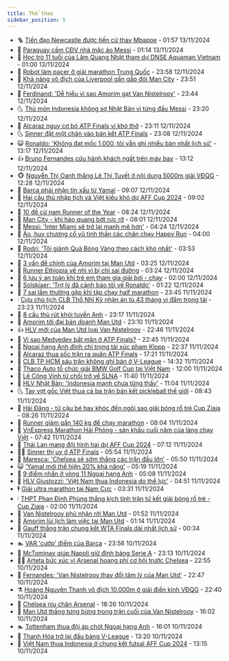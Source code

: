 ```yaml
---
title: Thể thao
sidebar_position: 5
---
```


<!-- vnexpress-the-thao:START -->
- 🪜 [Tiền đạo Newcastle được tiến cử thay Mbappe](https://vnexpress.net/tien-dao-newcastle-duoc-tien-cu-thay-mbappe-4815255.html) - 01:57 13/11/2024
- 🦩 [Paraguay cấm CĐV nhà mặc áo Messi](https://vnexpress.net/paraguay-cam-cdv-nha-mac-ao-messi-4815372.html) - 01:14 13/11/2024
- 🧰 [Học trò 11 tuổi của Lâm Quang Nhật tham dự DNSE Aquaman Vietnam](https://vnexpress.net/hoc-tro-11-tuoi-cua-lam-quang-nhat-tham-du-dnse-aquaman-vietnam-4812012.html) - 01:00 13/11/2024
- 🤗 [Robot làm pacer ở giải marathon Trung Quốc](https://vnexpress.net/robot-lam-pacer-o-giai-marathon-trung-quoc-4815368.html) - 23:58 12/11/2024
- 🥳 [Khả năng vô địch của Liverpool gần gấp đôi Man City](https://vnexpress.net/kha-nang-vo-dich-cua-liverpool-gan-gap-doi-man-city-4815361.html) - 23:51 12/11/2024
- 🦣 [Ferdinand: &#39;Dễ hiểu vì sao Amorim gạt Van Nistelrooy&#39;](https://vnexpress.net/ferdinand-de-hieu-vi-sao-amorim-gat-van-nistelrooy-4815359.html) - 23:44 12/11/2024
- 🌜 [Thủ môn Indonesia không sợ Nhật Bản vì từng đấu Messi](https://vnexpress.net/thu-mon-indonesia-khong-so-nhat-ban-vi-tung-dau-messi-4815348.html) - 23:20 12/11/2024
- 🫶 [Alcaraz nguy cơ bỏ ATP Finals vì khó thở](https://vnexpress.net/alcaraz-nguy-co-bo-atp-finals-vi-kho-tho-4815355.html) - 23:11 12/11/2024
- 🌜 [Sinner đặt một chân vào bán kết ATP Finals](https://vnexpress.net/sinner-dat-mot-chan-vao-ban-ket-atp-finals-4815360.html) - 23:08 12/11/2024
- 😺 [Ronaldo: &#39;Không đạt mốc 1.000, tôi vẫn ghi nhiều bàn nhất lịch sử&#39;](https://vnexpress.net/ronaldo-khong-dat-moc-1-000-toi-van-ghi-nhieu-ban-nhat-lich-su-4815313.html) - 13:17 12/11/2024
- 👍 [Bruno Fernandes cứu hành khách ngất trên máy bay](https://vnexpress.net/bruno-fernandes-cuu-hanh-khach-ngat-tren-may-bay-4815312.html) - 13:12 12/11/2024
- 🐵 [Nguyễn Thị Oanh thắng Lê Thị Tuyết ở nội dung 5000m giải VĐQG](https://vnexpress.net/nguyen-thi-oanh-thang-le-thi-tuyet-o-noi-dung-5000m-giai-vdqg-4815275.html) - 12:28 12/11/2024
- 💫 [Barca phải nhận tin xấu từ Yamal](https://vnexpress.net/barca-phai-nhan-tin-xau-tu-yamal-4815204.html) - 09:07 12/11/2024
- 🦆 [Hai cầu thủ nhập tịch và Việt kiều khó dự AFF Cup 2024](https://vnexpress.net/hai-cau-thu-nhap-tich-va-viet-kieu-kho-du-aff-cup-2024-4815222.html) - 09:02 12/11/2024
- 🙉 [10 đề cử nam Runner of the Year](https://vnexpress.net/10-de-cu-nam-runner-of-the-year-4814910.html) - 08:24 12/11/2024
- 📝 [Man City - khi hào quang bớt rực rỡ](https://vnexpress.net/man-city-khi-hao-quang-bot-ruc-ro-4815050.html) - 08:01 12/11/2024
- 💯 [Messi: &#39;Inter Miami sẽ trở lại mạnh mẽ hơn&#39;](https://vnexpress.net/messi-inter-miami-se-tro-lai-manh-me-hon-4815076.html) - 04:24 12/11/2024
- 🌈 [Áo, huy chương cổ vũ tinh thần các chân chạy Happy Run](https://vnexpress.net/ao-huy-chuong-co-vu-tinh-than-cac-chan-chay-happy-run-4814704.html) - 04:00 12/11/2024
- 🦩 [Rodri: &#39;Tôi giành Quả Bóng Vàng theo cách khó nhất&#39;](https://vnexpress.net/rodri-toi-gianh-qua-bong-vang-theo-cach-kho-nhat-4814984.html) - 03:53 12/11/2024
- 🐲 [3 vấn đề chính của Amorim tại Man Utd](https://vnexpress.net/3-van-de-chinh-cua-amorim-tai-man-utd-4815013.html) - 03:25 12/11/2024
- 🌁 [Runner Ethiopia về nhì vì bị chỉ sai đường](https://vnexpress.net/runner-ethiopia-ve-nhi-vi-bi-chi-sai-duong-4815021.html) - 03:24 12/11/2024
- 💯 [6 lưu ý an toàn khi trẻ em tham gia giải bơi - chạy](https://vnexpress.net/6-luu-y-an-toan-khi-tre-em-tham-gia-giai-boi-chay-4813332.html) - 02:00 12/11/2024
- 🌝 [Solskjaer: &#39;Trợ lý đã cảnh báo tôi về Ronaldo&#39;](https://vnexpress.net/solskjaer-tro-ly-da-canh-bao-toi-ve-ronaldo-4814915.html) - 01:22 12/11/2024
- 🤖 [7 sai lầm thường gặp khi tập chạy half marathon](https://vnexpress.net/7-sai-lam-thuong-gap-khi-tap-chay-half-marathon-4813624.html) - 23:45 11/11/2024
- 🕯 [Cựu chủ tịch CLB Thổ Nhĩ Kỳ nhận án tù 43 tháng vì đấm trọng tài](https://vnexpress.net/cuu-chu-tich-clb-tho-nhi-ky-nhan-an-tu-43-thang-vi-dam-trong-tai-4814920.html) - 23:23 11/11/2024
- 🧰 [8 cầu thủ rút khỏi tuyển Anh](https://vnexpress.net/8-cau-thu-rut-khoi-tuyen-anh-4814919.html) - 23:17 11/11/2024
- 🥳 [Amorim tới đại bản doanh Man Utd](https://vnexpress.net/amorim-toi-dai-ban-doanh-man-utd-4814917.html) - 23:10 11/11/2024
- 👍 [HLV mới của Man Utd loại Van Nistelrooy](https://vnexpress.net/hlv-moi-cua-man-utd-loai-van-nistelrooy-4814906.html) - 22:46 11/11/2024
- 💪 [Vì sao Medvedev bất mãn ở ATP Finals?](https://vnexpress.net/vi-sao-medvedev-bat-man-o-atp-finals-4814908.html) - 22:45 11/11/2024
- 👹 [Ngoại hạng Anh đình chỉ trọng tài xúc phạm Klopp](https://vnexpress.net/ngoai-hang-anh-dinh-chi-trong-tai-xuc-pham-klopp-4814889.html) - 22:37 11/11/2024
- 🧰 [Alcaraz thua sốc trận ra quân ATP Finals](https://vnexpress.net/alcaraz-thua-soc-tran-ra-quan-atp-finals-4814903.html) - 17:21 11/11/2024
- 🚀 [CLB TP HCM sáu trận không ghi bàn ở V-League](https://vnexpress.net/clb-tp-hcm-sau-tran-khong-ghi-ban-o-v-league-4814873.html) - 14:32 11/11/2024
- 🎃 [Thaco Auto tổ chức giải BMW Golf Cup tại Việt Nam](https://vnexpress.net/thaco-auto-to-chuc-giai-bmw-golf-cup-tai-viet-nam-4814736.html) - 12:00 11/11/2024
- 🧰 [Lê Công Vinh từ chối trở về SLNA](https://vnexpress.net/le-cong-vinh-tu-choi-tro-ve-slna-4814853.html) - 11:40 11/11/2024
- 👀 [HLV Nhật Bản: &#39;Indonesia mạnh chưa từng thấy&#39;](https://vnexpress.net/hlv-nhat-ban-indonesia-manh-chua-tung-thay-4814809.html) - 11:04 11/11/2024
- 🌜 [Tay vợt gốc Việt thua cả ba trận bán kết pickleball thế giới](https://vnexpress.net/tay-vot-goc-viet-thua-ca-ba-tran-ban-ket-pickleball-the-gioi-4814768.html) - 08:43 11/11/2024
- 🫶 [Hải Đăng - từ cậu bé hay khóc đến ngôi sao giải bóng rổ trẻ Cup Ziaja](https://vnexpress.net/hai-dang-tu-cau-be-hay-khoc-den-ngoi-sao-giai-bong-ro-tre-cup-ziaja-4814672.html) - 08:26 11/11/2024
- 🦄 [Runner giảm gần 140 kg để chạy marathon](https://vnexpress.net/runner-giam-gan-140-kg-de-chay-marathon-4814727.html) - 08:04 11/11/2024
- 🥳 [VnExpress Marathon Hải Phòng - sân khấu cuối năm của làng chạy Việt](https://vnexpress.net/vnexpress-marathon-hai-phong-san-khau-cuoi-nam-cua-lang-chay-viet-4814633.html) - 07:42 11/11/2024
- 🐲 [Thái Lan mang đội hình hai dự AFF Cup 2024](https://vnexpress.net/thai-lan-mang-doi-hinh-hai-du-aff-cup-2024-4814679.html) - 07:12 11/11/2024
- 🧑‍🏫 [Sinner thị uy ở ATP Finals](https://vnexpress.net/sinner-thi-uy-o-atp-finals-4814667.html) - 05:54 11/11/2024
- 🤔 [Maresca: &#39;Chelsea sẽ sớm thắng các trận đấu lớn&#39;](https://vnexpress.net/maresca-chelsea-se-som-thang-cac-tran-dau-lon-4814487.html) - 05:50 11/11/2024
- 😺 [&#39;Yamal mới thể hiện 20% khả năng&#39;](https://vnexpress.net/yamal-moi-the-hien-20-kha-nang-4814600.html) - 05:19 11/11/2024
- 💪 [9 điểm nhấn ở vòng 11 Ngoại hạng Anh](https://vnexpress.net/9-diem-nhan-o-vong-11-ngoai-hang-anh-4814623.html) - 05:08 11/11/2024
- 💼 [HLV Giustozzi: &#39;Việt Nam thua Indonesia do thể lực’](https://vnexpress.net/hlv-giustozzi-viet-nam-thua-indonesia-do-the-luc-4814514.html) - 04:51 11/11/2024
- 🕴 [Giải ultra marathon tại Nam Cực](https://vnexpress.net/giai-ultra-marathon-tai-nam-cuc-4814218.html) - 03:31 11/11/2024
- 🕯 [THPT Phan Đình Phùng thắng kịch tính trận tứ kết giải bóng rổ trẻ - Cup Ziaja](https://vnexpress.net/thpt-phan-dinh-phung-thang-kich-tinh-tran-tu-ket-giai-bong-ro-tre-cup-ziaja-4814404.html) - 02:00 11/11/2024
- 📝 [Van Nistelrooy phủ nhận rời Man Utd](https://vnexpress.net/van-nistelrooy-phu-nhan-roi-man-utd-4814443.html) - 01:52 11/11/2024
- 🧐 [Amorim lùi lịch làm việc tại Man Utd](https://vnexpress.net/amorim-lui-lich-lam-viec-tai-man-utd-4814448.html) - 01:14 11/11/2024
- 🙉 [Gauff thắng trận chung kết WTA Finals dài nhất lịch sử](https://vnexpress.net/gauff-thang-tran-chung-ket-wta-finals-dai-nhat-lich-su-4814453.html) - 00:34 11/11/2024
- 🏊 [VAR &#39;cướp&#39; điểm của Barca](https://vnexpress.net/var-cuop-diem-cua-barca-4814446.html) - 23:56 10/11/2024
- 🌊 [McTominay giúp Napoli giữ đỉnh bảng Serie A](https://vnexpress.net/mctominay-giup-napoli-giu-dinh-bang-serie-a-4814439.html) - 23:13 10/11/2024
- 👨‍🏫 [Arteta bức xúc vì Arsenal hoang phí cơ hội trước Chelsea](https://vnexpress.net/arteta-buc-xuc-vi-arsenal-hoang-phi-co-hoi-truoc-chelsea-4814433.html) - 22:55 10/11/2024
- 🥷 [Fernandes: &#39;Van Nistelrooy thay đổi tâm lý của Man Utd&#39;](https://vnexpress.net/fernandes-van-nistelrooy-thay-doi-tam-ly-cua-man-utd-4814432.html) - 22:47 10/11/2024
- ⚗️ [Hoàng Nguyên Thanh vô địch 10.000m ở giải điền kinh VĐQG](https://vnexpress.net/hoang-nguyen-thanh-vo-dich-10-000m-o-giai-dien-kinh-vdqg-4814405.html) - 22:40 10/11/2024
- 🌮 [Chelsea níu chân Arsenal](https://vnexpress.net/chelsea-niu-chan-arsenal-4814430.html) - 18:26 10/11/2024
- 🤩 [Man Utd thắng tưng bừng trong trận cuối của Van Nistelrooy](https://vnexpress.net/man-utd-thang-tung-bung-trong-tran-cuoi-cua-van-nistelrooy-4814419.html) - 16:02 10/11/2024
- 🏊 [Tottenham thua đội áp chót Ngoại hạng Anh](https://vnexpress.net/tottenham-thua-doi-ap-chot-ngoai-hang-anh-4814412.html) - 16:01 10/11/2024
- 🐎 [Thanh Hóa trở lại đầu bảng V-League](https://vnexpress.net/thanh-hoa-tro-lai-dau-bang-v-league-4814397.html) - 13:20 10/11/2024
- 💫 [Việt Nam thua Indonesia ở chung kết futsal AFF Cup 2024](https://vnexpress.net/viet-nam-thua-indonesia-o-chung-ket-futsal-aff-cup-2024-4814382.html) - 13:15 10/11/2024<!-- vnexpress-the-thao:END -->
